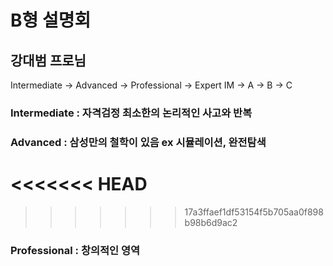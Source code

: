 # B형 설명회
## 강대범 프로님
Intermediate -> Advanced -> Professional -> Expert
IM -> A -> B -> C

### Intermediate : 자격검정 최소한의 논리적인 사고와 반복

### Advanced : 삼성만의 철학이 있음 ex 시뮬레이션, 완전탐색

<<<<<<< HEAD
=======

>>>>>>> 17a3ffaef1df53154f5b705aa0f898b98b6d9ac2
### Professional : 창의적인 영역 